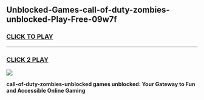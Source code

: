 
## Unblocked-Games-call-of-duty-zombies-unblocked-Play-Free-09w7f
<h3>
<a href="https://premium76.site?title=call-of-duty-zombies-unblocked&ref=23A">CLICK TO PLAY</a></h3>
<hr>

<h3>
<a href="https://premium76.site?title=call-of-duty-zombies-unblocked&ref=23A">CLICK 2 PLAY</a>
  
</h3>

<a href="https://premium76.site?title=call-of-duty-zombies-unblocked&ref=23A"><img src="https://clearcache.store/games.png"></a>


**call-of-duty-zombies-unblocked games unblocked: Your Gateway to Fun and Accessible Online Gaming**
